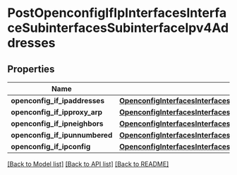 # PostOpenconfigIfIpInterfacesInterfaceSubinterfacesSubinterfaceIpv4Addresses

## Properties
Name | Type | Description | Notes
------------ | ------------- | ------------- | -------------
**openconfig_if_ipaddresses** | [**OpenconfigInterfacesInterfacesOpenconfiginterfacesinterfacesSubinterfacesOpenconfigifipipv4Addresses**](OpenconfigInterfacesInterfacesOpenconfiginterfacesinterfacesSubinterfacesOpenconfigifipipv4Addresses.md) |  | [optional] 
**openconfig_if_ipproxy_arp** | [**OpenconfigInterfacesInterfacesOpenconfiginterfacesinterfacesSubinterfacesOpenconfigifipipv4Proxyarp**](OpenconfigInterfacesInterfacesOpenconfiginterfacesinterfacesSubinterfacesOpenconfigifipipv4Proxyarp.md) |  | [optional] 
**openconfig_if_ipneighbors** | [**OpenconfigInterfacesInterfacesOpenconfiginterfacesinterfacesSubinterfacesOpenconfigifipipv4Neighbors**](OpenconfigInterfacesInterfacesOpenconfiginterfacesinterfacesSubinterfacesOpenconfigifipipv4Neighbors.md) |  | [optional] 
**openconfig_if_ipunnumbered** | [**OpenconfigInterfacesInterfacesOpenconfiginterfacesinterfacesSubinterfacesOpenconfigifipipv4Unnumbered**](OpenconfigInterfacesInterfacesOpenconfiginterfacesinterfacesSubinterfacesOpenconfigifipipv4Unnumbered.md) |  | [optional] 
**openconfig_if_ipconfig** | [**OpenconfigInterfacesInterfacesOpenconfiginterfacesinterfacesSubinterfacesOpenconfigifipipv4Config**](OpenconfigInterfacesInterfacesOpenconfiginterfacesinterfacesSubinterfacesOpenconfigifipipv4Config.md) |  | [optional] 

[[Back to Model list]](../README.md#documentation-for-models) [[Back to API list]](../README.md#documentation-for-api-endpoints) [[Back to README]](../README.md)


